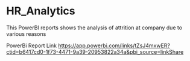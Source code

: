 # HR_Analytics
This PowerBI reports shows the analysis of attrition at company due to various reasons

PowerBi Report Link
https://app.powerbi.com/links/tZsJ4mxwER?ctid=b6417cd0-1f73-4471-9a39-20953822a34a&pbi_source=linkShare
